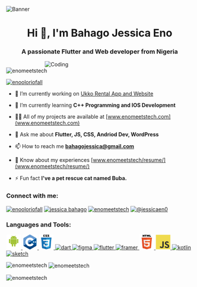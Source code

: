 ![Banner](https://1.bp.blogspot.com/-7A4WynwLsMw/XbBpCXG8fHI/AAAAAAAAMt4/uOa1bpLskYgrwGbllhSu2SDj_Mig8SXJQCLcBGAsYHQ/s1600/2000_600px.gif)
<h1 align="center">Hi 👋, I'm Bahago Jessica Eno</h1>
<h3 align="center">A passionate Flutter and Web developer from Nigeria</h3>
<img align="right" alt="Coding" width="400" src="https://miro.medium.com/max/720/1*qdAW1TjCN57h1lbuuzvchg.gif">

<p align="left"> <img src="https://komarev.com/ghpvc/?username=enomeetstech&label=Profile%20views&color=0e75b6&style=flat" alt="enomeetstech" /> </p>

<p align="left"> <a href="https://twitter.com/enooloriofall" target="blank"><img src="https://img.shields.io/twitter/follow/enooloriofall?logo=twitter&style=for-the-badge" alt="enooloriofall" /></a> </p>

- 🔭 I’m currently working on [Ukko Rental App and Website](www.ukkomarkets.com)

- 🌱 I’m currently learning **C++ Programming and IOS Development**

- 👨‍💻 All of my projects are available at [www.enomeetstech.com](www.enomeetstech.com)

- 💬 Ask me about **Flutter, JS, CSS, Andriod Dev, WordPress**

- 📫 How to reach me **bahagojessica@gmail.com**

- 📄 Know about my experiences [www.enomeetstech/resume/](www.enomeetstech/resume/)

- ⚡ Fun fact **I've a pet rescue cat named Buba.**

<h3 align="left">Connect with me:</h3>
<p align="left">
<a href="https://twitter.com/enooloriofall" target="blank"><img align="center" src="https://raw.githubusercontent.com/rahuldkjain/github-profile-readme-generator/master/src/images/icons/Social/twitter.svg" alt="enooloriofall" height="30" width="40" /></a>
<a href="https://linkedin.com/in/jessica bahago" target="blank"><img align="center" src="https://raw.githubusercontent.com/rahuldkjain/github-profile-readme-generator/master/src/images/icons/Social/linked-in-alt.svg" alt="jessica bahago" height="30" width="40" /></a>
<a href="https://instagram.com/enomeetstech" target="blank"><img align="center" src="https://raw.githubusercontent.com/rahuldkjain/github-profile-readme-generator/master/src/images/icons/Social/instagram.svg" alt="enomeetstech" height="30" width="40" /></a>
<a href="https://medium.com/@jessicaen0" target="blank"><img align="center" src="https://raw.githubusercontent.com/rahuldkjain/github-profile-readme-generator/master/src/images/icons/Social/medium.svg" alt="@jessicaen0" height="30" width="40" /></a>
</p>

<h3 align="left">Languages and Tools:</h3>
<p align="left"> <a href="https://developer.android.com" target="_blank" rel="noreferrer"> <img src="https://raw.githubusercontent.com/devicons/devicon/master/icons/android/android-original-wordmark.svg" alt="android" width="40" height="40"/> </a> <a href="https://www.w3schools.com/cpp/" target="_blank" rel="noreferrer"> <img src="https://raw.githubusercontent.com/devicons/devicon/master/icons/cplusplus/cplusplus-original.svg" alt="cplusplus" width="40" height="40"/> </a> <a href="https://www.w3schools.com/css/" target="_blank" rel="noreferrer"> <img src="https://raw.githubusercontent.com/devicons/devicon/master/icons/css3/css3-original-wordmark.svg" alt="css3" width="40" height="40"/> </a> <a href="https://dart.dev" target="_blank" rel="noreferrer"> <img src="https://www.vectorlogo.zone/logos/dartlang/dartlang-icon.svg" alt="dart" width="40" height="40"/> </a> <a href="https://www.figma.com/" target="_blank" rel="noreferrer"> <img src="https://www.vectorlogo.zone/logos/figma/figma-icon.svg" alt="figma" width="40" height="40"/> </a> <a href="https://flutter.dev" target="_blank" rel="noreferrer"> <img src="https://www.vectorlogo.zone/logos/flutterio/flutterio-icon.svg" alt="flutter" width="40" height="40"/> </a> <a href="https://www.framer.com/" target="_blank" rel="noreferrer"> <img src="https://www.vectorlogo.zone/logos/framer/framer-icon.svg" alt="framer" width="40" height="40"/> </a> <a href="https://www.w3.org/html/" target="_blank" rel="noreferrer"> <img src="https://raw.githubusercontent.com/devicons/devicon/master/icons/html5/html5-original-wordmark.svg" alt="html5" width="40" height="40"/> </a> <a href="https://developer.mozilla.org/en-US/docs/Web/JavaScript" target="_blank" rel="noreferrer"> <img src="https://raw.githubusercontent.com/devicons/devicon/master/icons/javascript/javascript-original.svg" alt="javascript" width="40" height="40"/> </a> <a href="https://kotlinlang.org" target="_blank" rel="noreferrer"> <img src="https://www.vectorlogo.zone/logos/kotlinlang/kotlinlang-icon.svg" alt="kotlin" width="40" height="40"/> </a> <a href="https://www.sketch.com/" target="_blank" rel="noreferrer"> <img src="https://www.vectorlogo.zone/logos/sketchapp/sketchapp-icon.svg" alt="sketch" width="40" height="40"/> </a> </p>

<p><img align="left" src="https://github-readme-stats.vercel.app/api/top-langs?username=enomeetstech&show_icons=true&locale=en&layout=compact" alt="enomeetstech" /></p>

<p>&nbsp;<img align="center" src="https://github-readme-stats.vercel.app/api?username=enomeetstech&show_icons=true&locale=en" alt="enomeetstech" /></p>

<p><img align="center" src="https://github-readme-streak-stats.herokuapp.com/?user=enomeetstech&" alt="enomeetstech" /></p>
